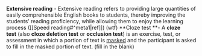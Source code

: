 **Extensive reading** - Extensive reading refers to providing large quantities of easily comprehensible English books to students, thereby improving the students’ reading proficiency, while allowing them to enjoy the learning process ([[Speed reading#^meta1|ref]]) (wtf)
**Cloze test **- A **cloze test** (also **cloze deletion test** or **occlusion test**) is an exercise, test, or assessment in which a portion of text is [masked](https://en.wikipedia.org/wiki/Mask "Mask") and the participant is asked to fill in the masked portion of text. (fill in the blank)